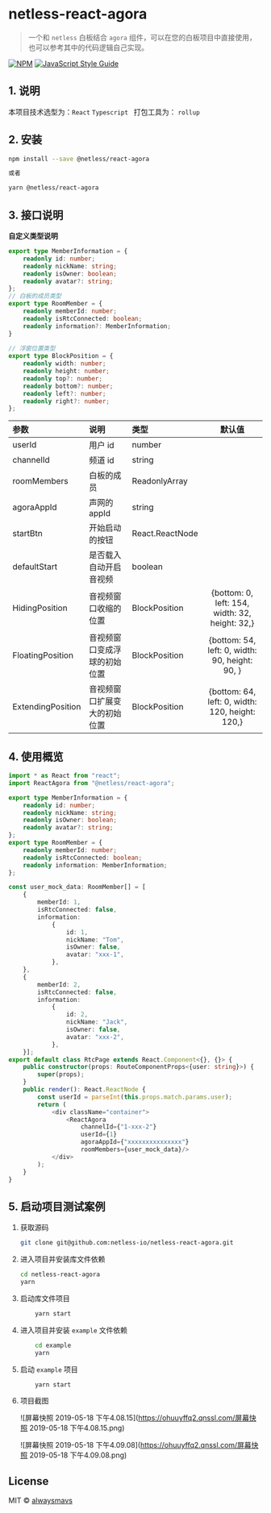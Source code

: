 # netless-react-agora

> 一个和 `netless` 白板结合 `agora` 组件，可以在您的白板项目中直接使用，也可以参考其中的代码逻辑自己实现。

[![NPM](https://img.shields.io/npm/v/netless-scale-controller.svg)](https://www.npmjs.com/package/netless-scale-controller) [![JavaScript Style Guide](https://img.shields.io/badge/code_style-standard-brightgreen.svg)](https://standardjs.com)

## 1. 说明

本项目技术选型为：`React` `Typescript `
打包工具为： `rollup`  

## 2. 安装

```bash
npm install --save @netless/react-agora

或者

yarn @netless/react-agora
```

## 3. 接口说明

**自定义类型说明**

```typescript
export type MemberInformation = {
    readonly id: number;
    readonly nickName: string;
    readonly isOwner: boolean;
    readonly avatar?: string;
};
// 白板的成员类型
export type RoomMember = {
    readonly memberId: number;
    readonly isRtcConnected: boolean;
    readonly information?: MemberInformation;
}
  
// 浮窗位置类型
export type BlockPosition = {
    readonly width: number;
    readonly height: number;
    readonly top?: number;
    readonly bottom?: number;
    readonly left?: number;
    readonly right?: number;
};
```



| 参数              | 说明                         | 类型                      |                       默认值                        |
| :---------------- | :--------------------------- | :------------------------ | :-------------------------------------------------: |
| userId            | 用户 id                      | number                    |                                                     |
| channelId         | 频道 id                      | string                    |                                                     |
| roomMembers       | 白板的成员                   | ReadonlyArray<RoomMember> |                                                     |
| agoraAppId        | 声网的 appId                 | string                    |                                                     |
| startBtn          | 开始启动的按钮               | React.ReactNode           |                                                     |
| defaultStart      | 是否载入自动开启音视频       | boolean                   |                                                     |
| HidingPosition    | 音视频窗口收缩的位置         | BlockPosition             |   {bottom: 0, left: 154, width: 32, height: 32,}    |
| FloatingPosition  | 音视频窗口变成浮球的初始位置 | BlockPosition             | {bottom: 54, left: 0,     width: 90, height: 90, }  |
| ExtendingPosition | 音视频窗口扩展变大的初始位置 | BlockPosition             | {bottom: 64, left: 0,     width: 120, height: 120,} |

## 4. 使用概览

```typescript
import * as React from "react";
import ReactAgora from "@netless/react-agora";

export type MemberInformation = {
    readonly id: number;
    readonly nickName: string;
    readonly isOwner: boolean;
    readonly avatar?: string;
};
export type RoomMember = {
    readonly memberId: number;
    readonly isRtcConnected: boolean;
    readonly information: MemberInformation;
};

const user_mock_data: RoomMember[] = [
    {
        memberId: 1,
        isRtcConnected: false,
        information:
            {
                id: 1,
                nickName: "Tom",
                isOwner: false,
                avatar: "xxx-1",
            },
    },
    {
        memberId: 2,
        isRtcConnected: false,
        information:
            {
                id: 2,
                nickName: "Jack",
                isOwner: false,
                avatar: "xxx-2",
            },
    }];
export default class RtcPage extends React.Component<{}, {}> {
    public constructor(props: RouteComponentProps<{user: string}>) {
        super(props);
    }
    public render(): React.ReactNode {
        const userId = parseInt(this.props.match.params.user);
        return (
            <div className="container">
                <ReactAgora
                    channelId={"1-xxx-2"}
                    userId={1}
                    agoraAppId={"xxxxxxxxxxxxxxx"}
                    roomMembers={user_mock_data}/>
            </div>
        );
    }
}

```

## 5. 启动项目测试案例

1. 获取源码
  
    ```bash
    git clone git@github.com:netless-io/netless-react-agora.git
    ```

2. 进入项目并安装库文件依赖
  
    ```bash
    cd netless-react-agora
    yarn
    ```

3. 启动库文件项目

    ```bash
        yarn start
    ```

4. 进入项目并安装 `example` 文件依赖

    ```bash
        cd example
        yarn
    ```

5. 启动 `example` 项目

    ```bash
        yarn start
    ```
    
6. 项目截图

    ![屏幕快照 2019-05-18 下午4.08.15](https://ohuuyffq2.qnssl.com/屏幕快照 2019-05-18 下午4.08.15.png)
    
    ![屏幕快照 2019-05-18 下午4.09.08](https://ohuuyffq2.qnssl.com/屏幕快照 2019-05-18 下午4.09.08.png)


## License

MIT © [alwaysmavs](https://github.com/alwaysmavs)




